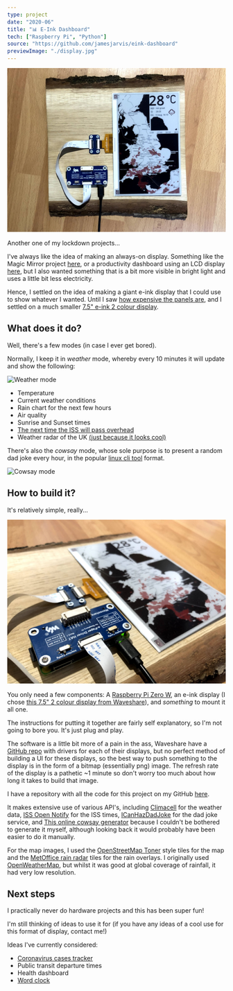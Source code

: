 ```yaml
---
type: project
date: "2020-06"
title: "📊 E-Ink Dashboard"
tech: ["Raspberry Pi", "Python"]
source: "https://github.com/jamesjarvis/eink-dashboard"
previewImage: "./display.jpg"
---
```


![The Display](./display.jpg)

Another one of my lockdown projects...

I've always like the idea of making an always-on display.
Something like the Magic Mirror project [here](https://magicmirror.builders/), or a productivity dashboard using an LCD display [here](https://www.jlwinkler.com/2017-05-25/raspberry-pi-productivity-dashboard/), but I also wanted something that is a bit more visible in bright light and uses a little bit less electricity.

Hence, I settled on the idea of making a giant e-ink display that I could use to show whatever I wanted.
Until I saw [how expensive the panels are](https://amzn.to/3iHGepG), and I settled on a much smaller [7.5" e-ink 2 colour display](https://amzn.to/2E5lol0).

## What does it do?

Well, there's a few modes (in case I ever get bored).

Normally, I keep it in *weather* mode, whereby every 10 minutes it will update and show the following:

![Weather mode](./display_weather_map.jpg)

- Temperature
- Current weather conditions
- Rain chart for the next few hours
- Air quality
- Sunrise and Sunset times
- [The next time the ISS will pass overhead](http://www.isstracker.com/)
- Weather radar of the UK [(just because it looks cool)](https://www.metoffice.gov.uk/public/weather/observation/rainfall-radar#?map=Rainfall&zoom=5)

There's also the *cowsay* mode, whose sole purpose is to present a random dad joke every hour, in the popular [linux cli tool](https://en.wikipedia.org/wiki/Cowsay) format.

<!-- TODO: Cowsay mode picture -->
![Cowsay mode](./display_cowsay.jpg)

## How to build it?

It's relatively simple, really...

![The hardware](./display_pi.jpg)

You only need a few components: A [Raspberry Pi Zero W](https://amzn.to/2DWrynQ), an e-ink display (I chose [this 7.5" 2 colour display from Waveshare](https://amzn.to/2E5lol0)), and *something* to mount it all one.

The instructions for putting it together are fairly self explanatory, so I'm not going to bore you.
It's just plug and play.

The software is a little bit more of a pain in the ass, Waveshare have a [GitHub repo](https://github.com/waveshare/e-Paper) with drivers for each of their displays, but no perfect method of building a UI for these displays, so the best way to push something to the display is in the form of a bitmap (essentially png) image.
The refresh rate of the display is a pathetic ~1 minute so don't worry too much about how long it takes to build that image.

I have a repository with all the code for this project on my GitHub [here](https://github.com/jamesjarvis/eink-dashboard).

It makes extensive use of various API's, including [Climacell](https://www.climacell.co/weather-api/) for the weather data, [ISS Open Notify](http://api.open-notify.org/iss-pass.json) for the ISS times, [ICanHazDadJoke](https://icanhazdadjoke.com/) for the dad joke service, and [This online cowsay generator](https://helloacm.com/api/cowsay/) because I couldn't be bothered to generate it myself, although looking back it would probably have been easier to do it manually.

For the map images, I used the [OpenStreetMap Toner](https://github.com/openmaptiles/maptiler-toner-gl-style) style tiles for the map and the [MetOffice rain radar](https://www.metoffice.gov.uk/public/weather/observation/rainfall-radar#?map=Rainfall&zoom=5) tiles for the rain overlays.
I originally used [OpenWeatherMap](https://openweathermap.org/weathermap), but whilst it was good at global coverage of rainfall, it had very low resolution.

## Next steps

I practically never do hardware projects and this has been super fun!

I'm still thinking of ideas to use it for (if you have any ideas of a cool use for this format of display, contact me!)

Ideas I've currently considered:

- [Coronavirus cases tracker](./predictions)
- Public transit departure times
- Health dashboard
- [Word clock](http://www.dougswordclocks.com/)
